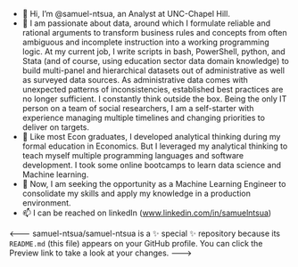 - 👋 Hi, I’m @samuel-ntsua, an Analyst at UNC-Chapel Hill.
- 👀 I am passionate about data, around which I formulate reliable and rational arguments to transform business rules and concepts from often ambiguous and incomplete instruction into a working programming logic.
At my current job, I write scripts in bash, PowerShell, python, and Stata (and of course, using education sector data domain knowledge) to build multi-panel and hierarchical datasets out of administrative as well as surveyed data sources.
As administrative data comes with unexpected patterns of inconsistencies, established best practices are no longer sufficient. I constantly think outside the box.
Being the only IT person on a team of social researchers, I am a self-starter with experience managing multiple timelines and changing priorities to deliver on targets.
- 🌱 Like most Econ graduates, I developed analytical thinking during my formal education in Economics. But I leveraged my analytical thinking to teach myself multiple programming languages and software development.
I took some online bootcamps to learn data science and Machine learning. 
- 💞️ Now, I am seeking the opportunity as a Machine Learning Engineer to consolidate my skills and apply my knowledge in a production environment.
- 📫 I can be reached on linkedIn (www.linkedin.com/in/samuelntsua)

<---
samuel-ntsua/samuel-ntsua is a ✨ special ✨ repository because its `README.md` (this file) appears on your GitHub profile.
You can click the Preview link to take a look at your changes.
--->

